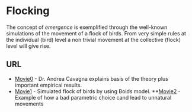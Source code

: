 # Flocking
The concept of *emergence* is exemplified through the well-known simulations of the movement of a flock of birds.
From very simple rules at the individual (bird) level a non trivial movement at the collective (flock) level will give rise.
## URL
* [Movie0](www.youtube.com/watch?v=xxw3zglK7Os&t=0s&index=16&list=PL7A9POR1j9Mox3jOb0YYVWo4Y_6tCVkeo) - Dr. Andrea Cavagna explains basis of the theory plus important empirical results.
* [Movie1](https://www.youtube.com/watch?v=PTo5Akpjpww&feature=youtu.be) - Simulated flock of birds by using Boids model.
**[Movie2](https://www.youtube.com/watch?v=G82fXgspkhs&feature=youtu.be) - Example of how a bad parametric choice cand lead to unnatural movements
